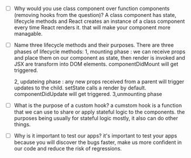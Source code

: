 - [ ] Why would you use class component over function components (removing hooks from the question)?
A class component has state, lifecycle methods and React creates an instance of a class component every time React renders it. that will make your component more managable. 

- [ ] Name three lifecycle methods and their purposes.
  There are three phases of lifecycle methods: 
  1, mounting phase : we can receive props and place them on our component as state, then render is invoked and JSX are transform into DOM elements.  componentDidMount will get triggered.

   2, updateing phase : any new props received from a parent will trigger updates to the child. setState calls a render by default. componentDidUpdate will get triggered. 
    3,unmounting phase

- [ ] What is the purpose of a custom hook?
  a cumstom hook is a function that we can use to share or apply stateful logic to the components. 
    the purposes being usually for stateful logic mostly, it also can do other things. 

- [ ] Why is it important to test our apps?
  it's important to test your apps because you will discover the bugs faster, make us more confident in our code and reduce the risk of regressions. 